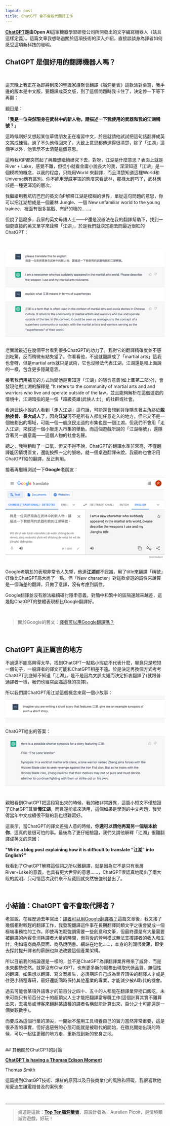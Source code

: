 ```yaml
---
layout: post
title: ChatGPT 會不會取代翻譯工作
---
```



**[ChatGPT](https://chat.openai.com/auth/login)**是由**Open AI**這家機器學習研發公司所開發出的文字編寫機器人（姑且這樣定義）。這篇文章我想略過關於這項技術的深入介紹，直接談談身為譯者如何感受這項新科技的發明。


## ChatGPT 是個好用的翻譯機器人嗎？

<br/>

這天晚上我正在為即將到來的聖誕家族聚會翻譯《腦洞量表》這款派對桌遊，我手邊的版本是中文版，要翻譯成英文版，到了這個問題時我卡住了，決定停一下等下再翻：

題目是： <br/>


「**我是一位突然現身在武林中的新人物，請描述一下我使用的武器和我的江湖稱號？**」

這時候剛好又想起某位華僑朋友正在複習中文，於是就請他試試把這句話翻譯成英文當成練習。過了不久他傳回來了，大致上意思都傳達得很清楚，除了「江湖」這個字以外，他表示不太清楚這個意思。

這時我和P都突然起了興趣想繼續研究下去，對呀，江湖是什麼意思？表面上就是 River + Lake，感覺不難，但從小就看金庸小說長大的我，深深知道「江湖」是一個模糊的概念，以我的程度，只能用World 來翻譯，而且清楚知道這裡World和Universe應有區別。你不能用漫威宇宙的態度來看武林，那樣太輕巧了，武林應該是一種更渾沌的層次。

我繼續用我坑坑巴巴的英文向P解釋江湖是模糊的世界，單從這句問題的意思，你可以把江湖想成是一個叢林 Jungle、一個 New unfamiliar world to the young trainee，裡面有很多挑戰、有好的壞的……。

但說了這麼多，我家的英文母語人士——P還是沒辦法在我的翻譯幫助下，找到一個更直接的英文單字來詮釋「江湖」，於是我們就決定跑去問最近很紅的ChatGPT：

<br/>

![](/assets/img/ChatGPT/jianghu_noresize.png)


老實說最近在幾個平台看到很多ChatGPT的功力了，我對它的翻譯精確度並不感到吃驚，反而稍微有點失望了。你看看他，不過就翻譯成了「martial arts」這我也會呀，但是martial arts就只是武術，它也沒辦法代表江湖，江湖還是和上面說的一樣，包含更多隱藏意涵。

接著我們用補充的方式詢問他是否知道「江湖」的隱含意義(如上圖第二部分)，會發現他對江湖的解釋是 "It refers to the community of martial arts and and warriors who live and operate outside of the law，並且能夠解析在這個遊戲的情境中，江湖暗指的是一個「超級英雄(武俠人士)」的社群或社會。

看過武俠小說的人看到「走入江湖」這句話，可能還會想到背後隱含著主角終於**脫胎換骨、長大成人**了，因為**江湖**可不是所有人都能任意走入的地方，但它又不是一個被劃出的場域，可能一個一般庶民走過的市集也是一個江湖，但我們不會用「走入江湖」來敘述一個小販走入市集的舉動。而這個遊戲所說的「江湖稱號」，還隱含著另一層意義——這個人物的社會名聲。

總之，我稍稍鬆了一口氣，但又不得不說，ChatGPT的翻譯水準非常高，不僅翻譯能因情境置宜，還能按照一定的脈絡，就一個桌遊翻譯來說，我最終也會沿用ChatGPT給的翻譯，反正夠用。


接著再繼續測試一下**Google**老朋友：


![](/assets/img/ChatGPT/google_noresize.png)
<br/>

Google老朋友的表現非常令人失望，他連**江湖**都不認識，用了title來翻譯「稱號」好像比ChatGPT高大尚了一點，但「New character」對這款桌遊的調性來說算是一個滿差的翻譯，只做了意譯，沒有考慮到調性。

Google翻譯並沒有辦法繼續研討隱申意義，對簡中和繁中的區隔還越來越差，這幾點ChatGPT的整體表現都比Google翻譯好。

<br/>

>關於Google的舊文：[譯者可以用Google翻譯嗎？](https://tzling.com/2021/12/10/%E8%AD%AF%E8%80%85%E5%8F%AF%E4%BB%A5%E7%94%A8Google%E7%BF%BB%E8%AD%AF%E5%97%8E/)


<br/>

## ChatGPT 真正厲害的地方

不過還不能高興得太早，找到ChatGPT一點點小瑕疵不代表什麼，畢竟只是短短一個句子，一般譯者的譯文可能和ChatGPT相差不遠。於是決定再換個方式考考ChatGPT到底知不知道「江湖」，是不是因為文脈太短而決定折衷翻譯了(就跟普通譯者一樣，我們也經常面臨這樣的抉擇)。


所以我們請ChatGPT用江湖這個概念來寫一個小故事：<br/>
![](/assets/img/ChatGPT/short_noresize.png)
<br/>

ChatGPT給出的答案：<br/>
![](/assets/img/ChatGPT/shortnovel_noresize.png)
<br/>
<br/>

親眼看到ChatGPT把這段寫出來的時候，我的確非常訝異，這篇小短文不僅驗證了ChatGPT其實**懂江湖**，而且還能拿來活用，這個如果是學測的中文考題，我覺得當年中文成績很不錯的我也很難寫好。

這表示，當ChatGPT的譯文差強人意的時候，**你還可以請他再寫另一個版本給你**，這真的是很可怕的事。最後為了更仔細驗證，我們又請他解釋「江湖」很難翻譯成英文的原因：

**"Write a blog post explaining how it is difficult to translate “江湖" into English?"**

我看到了ChatGPT解釋這個詞之所以難翻譯，就是因為它不是只有表層River+Lake的意義，也具有更大世界的意思……，ChatGPT很認真地爬出了兩大段的說明，只可惜這次我們來不及截圖就突然被強制登出了。

<br/>


## 小結論：ChatGPT 會不會取代譯者？

老實說，在經歷過去年寫出：[譯者可以用Google翻譯嗎？](https://tzling.com/2021/12/10/%E8%AD%AF%E8%80%85%E5%8F%AF%E4%BB%A5%E7%94%A8Google%E7%BF%BB%E8%AD%AF%E5%97%8E/)這篇文章後，我又接了幾個相對較趕的翻譯工作，我發現翻譯這件事在長期翻譯同類文字之後會變成一個極端事務性的工作。即使再怎麼強調需要一些創意和文筆，但最終還是有大量需要被翻譯的內容會消耗譯者大量的時間，但背後的營利模式無法支撐譯者的收入和生計，例如電商商品頁面、商品說明書、網站在地化……，本身的利潤很微薄，即使去探討提升譯者的薪酬也無法改變這個產業架構。

所以目前我的結論還是一樣的，並不是ChatGPT為譯翻譯業界帶來了威脅，而是未來趨勢使然。就算沒有ChatGPT，也有更多新的服務出現取代低品質、無個性的翻譯。如果想以翻譯、寫文案維生，必須期許自己成為業界頂尖的翻譯人才或是往更小語種專研，最好還能同時保持其他產業的專業，才能減少被AI取代的機會。

過去可能會某項外語專才的前百分之四十、五十的人都能在翻譯業界撈口飯吃，未來可能只有前百分之十的超頂尖人士才能把翻譯當專職工作(這個計算其實不難算出來，去書局或博客來翻翻某語種的譯者名稱就能計算出來，百分之十可能還是一個樂觀數字)。

而要成為這個行業的頂尖，一開始不濫用工具培養自己的實力當然非常重要，這是很矛盾的事實，但好逸惡勞的心態可能就是被取代的開始，在徵兆開始出現的時候，可以一起往更難的地方走，重新找到新的安身之地。


<br/>
## 其他關於ChatGPT的討論

**[ChatGPT is having a Thomas Edison Moment](https://tomsmith585.medium.com/chatgpt-is-having-a-thomas-edison-moment-8342dd70d2bd)**<br/>

Thomas Smith

這篇提到ChatGPT技術、爆紅的原因以及日後商業化的風險和阻礙，我很喜歡他用愛迪生讓電燈普及的案例來

<br/>

---

>桌遊是這款：**[Top Ten腦洞量表](https://shop.capstone.hk/products/top-ten-chi-ver)**，原設計者為：Aurelien Picolt，是情境類派對遊戲，好玩！


